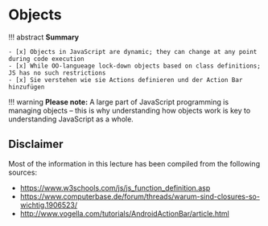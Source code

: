 # Objects

!!! abstract
    **Summary**

    - [x] Objects in JavaScript are dynamic; they can change at any point during code execution
    - [x] While OO-langueage lock-down objects based on class definitions; JS has no such restrictions
    - [x] Sie verstehen wie sie Actions definieren und der Action Bar hinzufügen


!!! warning
    **Please note:** A large part of JavaScript programming is managing objects – this is why understanding how objects work is key to understanding JavaScript as a whole. 




## Disclaimer

Most of the information in this lecture has been compiled from the following sources:

* <https://www.w3schools.com/js/js_function_definition.asp>
* <https://www.computerbase.de/forum/threads/warum-sind-closures-so-wichtig.1906523/>
* <http://www.vogella.com/tutorials/AndroidActionBar/article.html>
